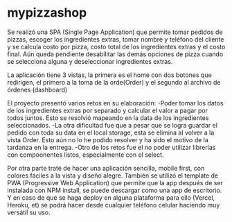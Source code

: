 # mypizzashop

Se realizó una SPA (Single Page Application) que permite tomar pedidos de pizzas, escoger los ingredientes extras, tomar nombre y teléfono del cliente y se calcula costo por pizza, costo total de los ingredientes extras y el costo final. Aún queda pendiente desabilitar las demás opciones de pizza cuando se selecciona alguna y deseleccionar ingredientes extras.

La aplicación tiene 3 vistas, la primera es el home con dos botones que redirigen, el primero a la toma de la orde(Order) y el segundo al archivo de órdenes (dashboard)

El proyecto presentó varios retos en su elaboración:
-Poder tomar los datos de los ingredientes extras por separado y calcular el valor a pagar por todos juntos. Esto se resolvió mapeando en la data de los ingredientes seleccionados.
-La otra dificultad fue que a pesar que se logra guardar el pedido con toda su data en el local storage, esta se elimina al volver a la vista Order. Esto aún no lo he podido resolver y ha sido el motivo de la tardanza en la entrega.
-Otro de los retos fue el no poder utilizar librerías con compoonentes listos, especialmente con el select.

Por otra parte traté de hacer una aplicación sencilla, mobile first, con colores fáciles a la vista y diseño alegre.
También se utilizó el template de PWA (Progressive Web Application) que permite que la app después de ser instalada con NPM install, se puede descargar como una app de escritorio. Y en caso de que se haga deploy en alguna plataforma para ello (Vercel, Heroku, et) se podrá hacer desde cualquier teléfono celular haciendo muy versátil su uso.

